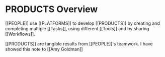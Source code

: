 # PRODUCTS Overview
 [[PEOPLE]] use [[PLATFORMS]] to develop [[PRODUCTS]] by creating and completing multiple [[Tasks]], using different [[Tools]] and by sharing [[Workflows]].
 
 [[PRODUCTS]] are tangible results from [[PEOPLE]]'s teamwork. 
 I have showed this note to [[Amy Goldman]]
